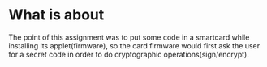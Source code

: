 # What is about 
The point of this assignment was to put some code in a smartcard while installing 
its applet(firmware), so the card firmware would first ask the user for a secret code in order to do cryptographic operations(sign/encrypt).
